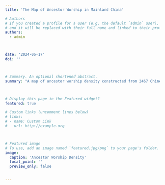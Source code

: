 ```yaml
---
title: 'The Map of Ancestor Worship in Mainland China'

# Authors
# If you created a profile for a user (e.g. the default `admin` user), write the username (folder name) here
# and it will be replaced with their full name and linked to their profile.
authors:
  - admin



date: '2024-06-17'
doi: ''



# Summary. An optional shortened abstract.
summary: "A map of ancestor worship density constructed from 2467 Chinese county gazetteers"



# Display this page in the Featured widget?
featured: true

# Custom links (uncomment lines below)
# links:
# - name: Custom Link
#   url: http://example.org



# Featured image
# To use, add an image named `featured.jpg/png` to your page's folder.
image:
  caption: 'Ancestor Worship Density'
  focal_point: ''
  preview_only: false


---
```


